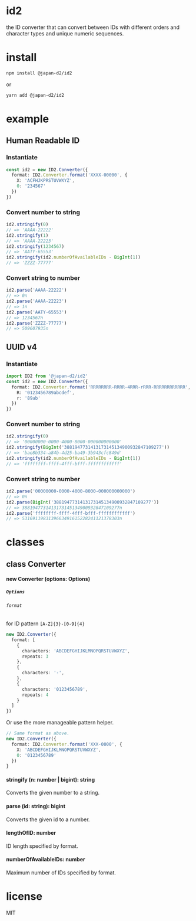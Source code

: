 # id2

the ID converter that can convert between IDs with different orders and character types and unique numeric sequences.

# install

```bash
npm install @japan-d2/id2
```

or

```bash
yarn add @japan-d2/id2
```

# example

## Human Readable ID

### Instantiate

```ts
const id2 = new ID2.Converter({
  format: ID2.Converter.format('XXXX-00000', {
    X: 'ACFHJKPRSTUVWXYZ',
    0: '234567'
  })
})
```

### Convert number to string

```ts
id2.stringify(0)
// => 'AAAA-22222'
id2.stringify(1)
// => 'AAAA-22223'
id2.stringify(1234567)
// => 'AATY-65553'
id2.stringify(id2.numberOfAvailableIDs - BigInt(1))
// => 'ZZZZ-77777'
```

### Convert string to number

```ts
id2.parse('AAAA-22222')
// => 0n
id2.parse('AAAA-22223')
// => 1n
id2.parse('AATY-65553')
// => 1234567n
id2.parse('ZZZZ-77777')
// => 509607935n
```

## UUID v4

### Instantiate

```ts
import ID2 from '@japan-d2/id2'
const id2 = new ID2.Converter({
  format: ID2.Converter.format('RRRRRRRR-RRRR-4RRR-rRRR-RRRRRRRRRRRR', {
    R: '0123456789abcdef',
    r: '89ab'
  })
})
```

### Convert number to string

```ts
id2.stringify(0)
// => '00000000-0000-4000-8000-000000000000'
id2.stringify(BigInt('3881947731413173145134900932847109277'))
// => 'bae8b334-a84b-4d25-ba49-3b943cfc849d'
id2.stringify(id2.numberOfAvailableIDs - BigInt(1))
// => 'ffffffff-ffff-4fff-bfff-ffffffffffff'
```

### Convert string to number

```ts
id2.parse('00000000-0000-4000-8000-000000000000')
// => 0n
id2.parse(BigInt('3881947731413173145134900932847109277'))
// => 3881947731413173145134900932847109277n
id2.parse('ffffffff-ffff-4fff-bfff-ffffffffffff')
// => 5316911983139663491615228241121378303n
```

# classes

## class Converter

#### new Converter (options: Options)

##### `Options`

###### `format`

for ID pattern `[A-Z]{3}-[0-9]{4}`

```ts
new ID2.Converter({
  format: [
    {
      characters: 'ABCDEFGHIJKLMNOPQRSTUVWXYZ',
      repeats: 3
    },
    {
      characters: '-',
    },
    {
      characters: '0123456789',
      repeats: 4
    }
  ]
})
```

Or use the more manageable pattern helper.

```ts
// Same format as above.
new ID2.Converter({
  format: ID2.Converter.format('XXX-0000', {
    X: 'ABCDEFGHIJKLMNOPQRSTUVWXYZ',
    0: '0123456789'
  })
}
```

#### stringify (n: number | bigint): string

Converts the given number to a string.

#### parse (id: string): bigint

Converts the given id to a number.

#### lengthOfID: number

ID length specified by format.

#### numberOfAvailableIDs: number

Maximum number of IDs specified by format.

# license

MIT

